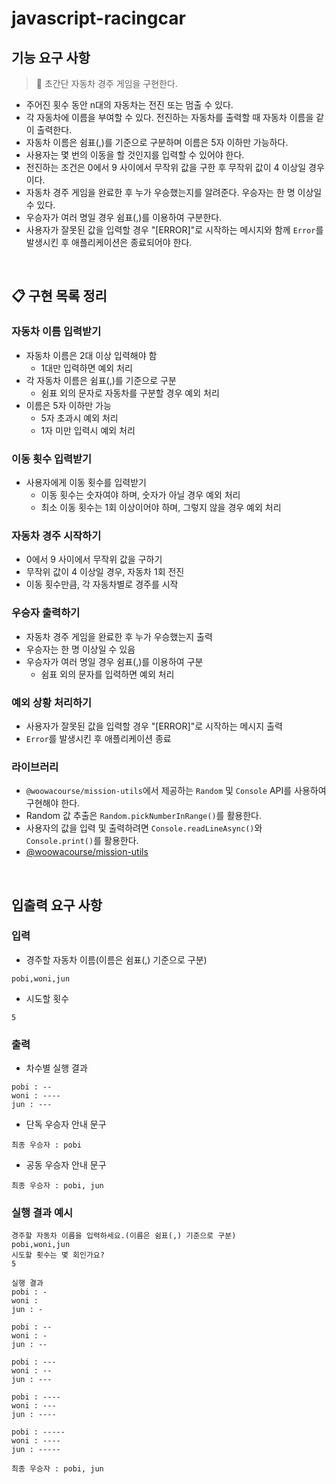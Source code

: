 # javascript-racingcar

## **기능 요구 사항**

> 🚗 초간단 자동차 경주 게임을 구현한다.

- 주어진 횟수 동안 n대의 자동차는 전진 또는 멈출 수 있다.
- 각 자동차에 이름을 부여할 수 있다. 전진하는 자동차를 출력할 때 자동차 이름을 같이 출력한다.
- 자동차 이름은 쉼표(,)를 기준으로 구분하며 이름은 5자 이하만 가능하다.
- 사용자는 몇 번의 이동을 할 것인지를 입력할 수 있어야 한다.
- 전진하는 조건은 0에서 9 사이에서 무작위 값을 구한 후 무작위 값이 4 이상일 경우이다.
- 자동차 경주 게임을 완료한 후 누가 우승했는지를 알려준다. 우승자는 한 명 이상일 수 있다.
- 우승자가 여러 명일 경우 쉼표(,)를 이용하여 구분한다.
- 사용자가 잘못된 값을 입력할 경우 "[ERROR]"로 시작하는 메시지와 함께 `Error`를 발생시킨 후 애플리케이션은 종료되어야 한다.

<br>

## 📋 구현 목록 정리

### 자동차 이름 입력받기

- 자동차 이름은 2대 이상 입력해야 함
  - 1대만 입력하면 예외 처리
- 각 자동차 이름은 쉼표(,)를 기준으로 구분
  - 쉼표 외의 문자로 자동차를 구분할 경우 예외 처리
- 이름은 5자 이하만 가능
  - 5자 초과시 예외 처리
  - 1자 미만 입력시 예외 처리

### 이동 횟수 입력받기

- 사용자에게 이동 횟수를 입력받기
  - 이동 횟수는 숫자여야 하며, 숫자가 아닐 경우 예외 처리
  - 최소 이동 횟수는 1회 이상이어야 하며, 그렇지 않을 경우 예외 처리

### 자동차 경주 시작하기
 
- 0에서 9 사이에서 무작위 값을 구하기
- 무작위 값이 4 이상일 경우, 자동차 1회 전진
- 이동 횟수만큼, 각 자동차별로 경주를 시작

### 우승자 출력하기

- 자동차 경주 게임을 완료한 후 누가 우승했는지 출력
- 우승자는 한 명 이상일 수 있음
- 우승자가 여러 명일 경우 쉼표(,)를 이용하여 구분
  - 쉼표 외의 문자를 입력하면 예외 처리

### 예외 상황 처리하기

- 사용자가 잘못된 값을 입력할 경우 "[ERROR]"로 시작하는 메시지 출력
- `Error`를 발생시킨 후 애플리케이션 종료


### 라이브러리

- `@woowacourse/mission-utils`에서 제공하는 `Random` 및 `Console` API를 사용하여 구현해야 한다. 
- Random 값 추출은 `Random.pickNumberInRange()`를 활용한다. 
- 사용자의 값을 입력 및 출력하려면 `Console.readLineAsync()`와 `Console.print()`를 활용한다.
- [@woowacourse/mission-utils](https://www.npmjs.com/package/@woowacourse/mission-utils)

<br>

## 입출력 요구 사항

### 입력

- 경주할 자동차 이름(이름은 쉼표(,) 기준으로 구분)

```
pobi,woni,jun    
```

- 시도할 횟수

``` 
5
```

### 출력

- 차수별 실행 결과

```
pobi : --
woni : ----
jun : ---
```
    
- 단독 우승자 안내 문구

```
최종 우승자 : pobi
```

- 공동 우승자 안내 문구

```
최종 우승자 : pobi, jun
```

### 실행 결과 예시

```
경주할 자동차 이름을 입력하세요.(이름은 쉼표(,) 기준으로 구분)
pobi,woni,jun
시도할 횟수는 몇 회인가요?
5

실행 결과
pobi : -
woni :
jun : -

pobi : --
woni : -
jun : --

pobi : ---
woni : --
jun : ---

pobi : ----
woni : ---
jun : ----

pobi : -----
woni : ----
jun : -----

최종 우승자 : pobi, jun
```

